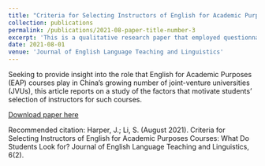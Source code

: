 ```yaml
---
title: "Criteria for Selecting Instructors of English for Academic Purposes Courses: What Do Students Look for?"
collection: publications
permalink: /publications/2021-08-paper-title-number-3
excerpt: 'This is a qualitative research paper that employed questionnaire surveys and focus groups as its primary data collection methods.'
date: 2021-08-01
venue: 'Journal of English Language Teaching and Linguistics'
---
```


Seeking to provide insight into the role that English for Academic Purposes (EAP) courses play in China’s growing number of joint-venture universities (JVUs), this article reports on a study of the factors that motivate students’ selection of instructors for such courses.

[Download paper here](http://itisirene.github.io/files/paper1.pdf)

Recommended citation: Harper, J.; Li, S. (August 2021). Criteria for Selecting Instructors of English for Academic Purposes Courses:
What Do Students Look for? Journal of English Language Teaching and Linguistics, 6(2).
